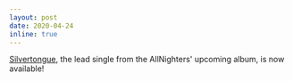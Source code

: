 ```yaml
---
layout: post
date: 2020-04-24
inline: true
---
```


[Silvertongue](https://open.spotify.com/album/3YiszDWXGgzREC2DzO0wFp?si=MtJBIpX9S9SNurqwMfwsZw&dl_branch=1), the lead single from the AllNighters' upcoming album, is now available!
